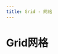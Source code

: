 ```yaml
---
title: Grid - 网格
---
```



# Grid网格

<ClientOnly>
  <grid-demos></grid-demos>
</ClientOnly>

<grid-attributes></grid-attributes>
